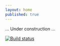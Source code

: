 ```yaml
---
layout: home
published: true
---
```


... Under construction ...

[![Build status](https://ci.appveyor.com/api/projects/status/tmqafdk9p7o98gw7)](https://ci.appveyor.com/project/objorke/helix-toolkit)
